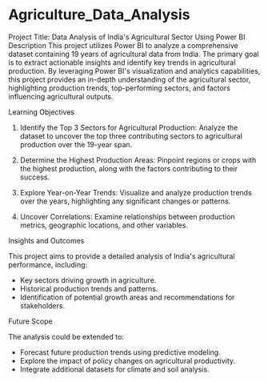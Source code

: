 # Agriculture_Data_Analysis

Project Title: Data Analysis of India's Agricultural Sector Using Power BI
Description
This project utilizes Power BI to analyze a comprehensive dataset containing 19 years of agricultural data from India. The primary goal is to extract actionable insights and identify key trends in agricultural production. By leveraging Power BI's visualization and analytics capabilities, this project provides an in-depth understanding of the agricultural sector, highlighting production trends, top-performing sectors, and factors influencing agricultural outputs.

Learning Objectives
1. Identify the Top 3 Sectors for Agricultural Production:
Analyze the dataset to uncover the top three contributing sectors to agricultural production over the 19-year span.

2. Determine the Highest Production Areas:
Pinpoint regions or crops with the highest production, along with the factors contributing to their success.

3. Explore Year-on-Year Trends:
Visualize and analyze production trends over the years, highlighting any significant changes or patterns.

4. Uncover Correlations:
Examine relationships between production metrics, geographic locations, and other variables.

Insights and Outcomes

This project aims to provide a detailed analysis of India's agricultural performance, including:

* Key sectors driving growth in agriculture.
* Historical production trends and patterns.
* Identification of potential growth areas and recommendations for stakeholders.

Future Scope

The analysis could be extended to:

* Forecast future production trends using predictive modeling.
* Explore the impact of policy changes on agricultural productivity.
* Integrate additional datasets for climate and soil analysis.
